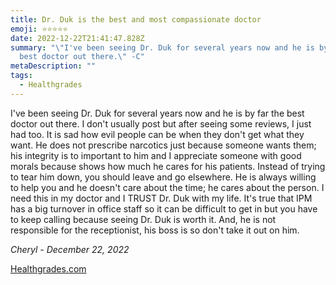 ```yaml
---
title: Dr. Duk is the best and most compassionate doctor
emoji: ⭐⭐⭐⭐⭐
date: 2022-12-22T21:41:47.828Z
summary: "\"I've been seeing Dr. Duk for several years now and he is by far the
  best doctor out there.\" -C"
metaDescription: ""
tags:
  - Healthgrades
---
```

I've been seeing Dr. Duk for several years now and he is by far the best doctor out there. I don't usually post but after seeing some reviews, I just had too. It is sad how evil people can be when they don't get what they want. He does not prescribe narcotics just because someone wants them; his integrity is to important to him and I appreciate someone with good morals because shows how much he cares for his patients. Instead of trying to tear him down, you should leave and go elsewhere. He is always willing to help you and he doesn't care about the time; he cares about the person. I need this in my doctor and I TRUST Dr. Duk with my life. It's true that IPM has a big turnover in office staff so it can be difficult to get in but you have to keep calling because seeing Dr. Duk is worth it. And, he is not responsible for the receptionist, his boss is so don't take it out on him.

*Cheryl - December 22, 2022*

[Healthgrades.com](https://www.healthgrades.com/physician/dr-anthony-duk-23s7g)